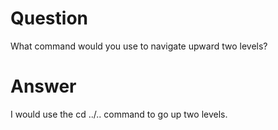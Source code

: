 # Question

What command would you use to navigate upward two levels?

# Answer

I would use the cd ../.. command to go up two levels.
